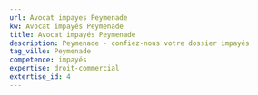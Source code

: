 ```yaml
---
url: Avocat impayes Peymenade
kw: Avocat impayés Peymenade
title: Avocat impayés Peymenade
description: Peymenade - confiez-nous votre dossier impayés
tag_ville: Peymenade
competence: impayés
expertise: droit-commercial
extertise_id: 4
---
```

